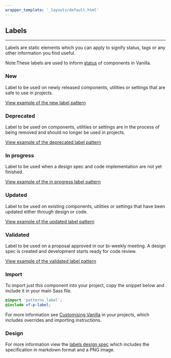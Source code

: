 ```yaml
---
wrapper_template: '_layouts/default.html'
---
```


## Labels

<hr>

Labels are static elements which you can apply to signify status, tags or any other information you find useful.

<div class="p-notification--information">
  <p class="p-notification__response">
    <span class="p-notification__status">Note:</span>These labels are used to inform <a href="/component-status" class="p-notification__action">status</a> of components in Vanilla.
  </p>
</div>

### New

Label to be used on newly released components, utilities or settings that are safe to use in projects.

<a href="/examples/patterns/labels/new/" class="js-example">
View example of the new label pattern
</a>

### Deprecated

Label to be used on components, utilities or settings are in the process of being removed and should no longer be used in projects.

<a href="/examples/patterns/labels/deprecated/" class="js-example">
View example of the deprecated label pattern
</a>

### In progress

Label to be used when a design spec and code implementation are not yet finished.

<a href="/examples/patterns/labels/in-progress/" class="js-example">
View example of the in progress label pattern
</a>

### Updated

Label to be used on existing components, utilities or settings that have been updated either through design or code.

<a href="/examples/patterns/labels/updated/" class="js-example">
View example of the updated label pattern
</a>

### Validated

Label to be used on a proposal approved in our bi-weekly meeting. A design spec is created and development starts ready for code review.

<a href="/examples/patterns/labels/validated/" class="js-example">
View example of the validated label pattern
</a>

### Import

To import just this component into your project, copy the snippet below and include it in your main Sass file.

```scss
@import 'patterns_label';
@include vf-p-label;
```

For more information see [Customising Vanilla](/customising-vanilla/) in your projects, which includes overrides and importing instructions.

### Design

For more information view the [labels design spec](https://github.com/ubuntudesign/vanilla-design/tree/master/Labels) which includes the specification in markdown format and a PNG image.
